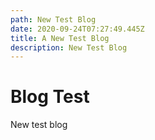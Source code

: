 ```yaml
---
path: New Test Blog
date: 2020-09-24T07:27:49.445Z
title: A New Test Blog
description: New Test Blog
---
```

# Blog Test
New test blog